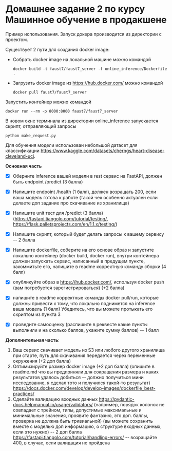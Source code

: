 # Домашнее задание 2 по курсу Машинное обучение в продакшене

Пример использования. Запуск докера производится из директории с проектом.  

Существует 2 пути для создания docker image:
- Собрать docker image на локальной машине можно командой
    ~~~
    docker build -t faust7/faust7_server -f online_inference/Dockerfile .
    ~~~

- Загрузить docker image из https://hub.docker.com/ можно командой
    ~~~
    docker pull faust7/faust7_server
    ~~~

Запустить контейнер можно командой
~~~
docker run --rm -p 8000:8000 faust7/faust7_server
~~~

В новом окне терминала из директории online_inference запускается скрипт, отправляющий запросы
~~~
python make_request.py 
~~~

Для обучения модели использован небольшой датасет для классификации https://www.kaggle.com/datasets/cherngs/heart-disease-cleveland-uci.

**Основная часть**

- [x] Оберните inference вашей модели в rest сервис на FastAPI, должен быть endpoint /predict (3 балла)
- [x] Напишите endpoint /health (1 балл), должен возращать 200, если ваша модель готова к работе (такой чек особенно актуален если делаете доп задание про скачивание из хранилища) 
- [x] Напишите unit тест для /predict  (3 балла) (https://fastapi.tiangolo.com/tutorial/testing/, https://flask.palletsprojects.com/en/1.1.x/testing/)

- [x] Напишите скрипт, который будет делать запросы к вашему сервису -- 2 балла

- [x] Напишите dockerfile, соберите на его основе образ и запустите локально контейнер (docker build, docker run), внутри контейнера должен запускать сервис, написанный в предущем пункте, закоммитьте его, напишите в readme корректную команду сборки (4 балл)

- [x] опубликуйте образ в https://hub.docker.com/, используя docker push (вам потребуется зарегистрироваться) (+2 балла)

- [x] напишите в readme корректные команды docker pull/run, которые должны привести к тому, что локально поднимется на inference ваша модель (1 балл)
   Убедитесь, что вы можете протыкать его скриптом из пункта 3

- [x] проведите самооценку (распишите в реквесте какие пункты выполнили и на сколько баллов, укажите сумму баллов) -- 1 балл

**Дополнительная часть**: 
1) Ваш сервис скачивает модель из S3 или любого другого хранилища при старте, путь для скачивания передается через переменные окружения (+2 доп балла)
2) Оптимизируйте размер docker image (+2 доп балла) (опишите в readme.md что вы предприняли для сокращения размера и каких результатов удалось добиться -- должно получиться мини исследование, я сделал тото и получился такой-то результат)
https://docs.docker.com/develop/develop-images/dockerfile_best-practices/
3) Сделайте валидацию входных данных https://pydantic-docs.helpmanual.io/usage/validators/
    (например, порядок колонок не совпадает с трейном, типы, допустимые максимальные и минимальные значения, проявите фантазию, это доп. баллы, проверка не должна быть тривиальной)  (вы можете сохранить вместе с моделью доп информацию, о структуре входных данных, если это нужно) -- 2 доп балла
https://fastapi.tiangolo.com/tutorial/handling-errors/ -- возращайте 400, в случае, если валидация не пройдена
